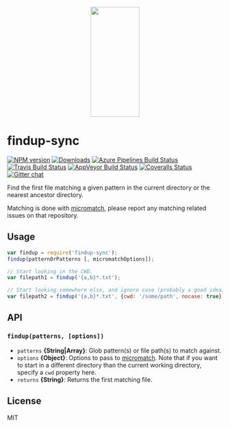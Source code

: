 <p align="center">
  <a href="http://gulpjs.com">
    <img height="257" width="114" src="https://raw.githubusercontent.com/gulpjs/artwork/master/gulp-2x.png">
  </a>
</p>

# findup-sync

[![NPM version][npm-image]][npm-url] [![Downloads][downloads-image]][npm-url] [![Azure Pipelines Build Status][azure-pipelines-image]][azure-pipelines-url] [![Travis Build Status][travis-image]][travis-url] [![AppVeyor Build Status][appveyor-image]][appveyor-url] [![Coveralls Status][coveralls-image]][coveralls-url] [![Gitter chat][gitter-image]][gitter-url]

Find the first file matching a given pattern in the current directory or the nearest ancestor directory.

Matching is done with [micromatch][micromatch], please report any matching related issues on that repository.

## Usage

```js
var findup = require('findup-sync');
findup(patternOrPatterns [, micromatchOptions]);

// Start looking in the CWD.
var filepath1 = findup('{a,b}*.txt');

// Start looking somewhere else, and ignore case (probably a good idea).
var filepath2 = findup('{a,b}*.txt', {cwd: '/some/path', nocase: true});
```

## API

### `findup(patterns, [options])`

* `patterns` **{String|Array}**: Glob pattern(s) or file path(s) to match against.
* `options` **{Object}**: Options to pass to [micromatch]. Note that if you want to start in a different directory than the current working directory, specify a `cwd` property here.
* `returns` **{String}**: Returns the first matching file.

## License

MIT

[micromatch]: http://github.com/jonschlinkert/micromatch

[downloads-image]: https://img.shields.io/npm/dm/findup-sync.svg
[npm-url]: https://www.npmjs.com/package/findup-sync
[npm-image]: https://img.shields.io/npm/v/findup-sync.svg

[azure-pipelines-url]: https://dev.azure.com/gulpjs/gulp/_build/latest?definitionId=7&branchName=master
[azure-pipelines-image]: https://dev.azure.com/gulpjs/gulp/_apis/build/status/findup-sync?branchName=master

[travis-url]: https://travis-ci.org/gulpjs/findup-sync
[travis-image]: https://img.shields.io/travis/gulpjs/findup-sync.svg?label=travis-ci

[appveyor-url]: https://ci.appveyor.com/project/gulpjs/findup-sync
[appveyor-image]: https://img.shields.io/appveyor/ci/gulpjs/findup-sync.svg?label=appveyor

[coveralls-url]: https://coveralls.io/r/gulpjs/findup-sync
[coveralls-image]: https://img.shields.io/coveralls/gulpjs/findup-sync/master.svg

[gitter-url]: https://gitter.im/gulpjs/gulp
[gitter-image]: https://badges.gitter.im/gulpjs/gulp.svg
